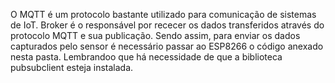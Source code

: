 O MQTT é um protocolo bastante utilizado para comunicação de sistemas de IoT. 
Broker é o responsável por rececer os dados transferidos através do protocolo MQTT e sua publicação. Sendo assim, para enviar os dados
capturados pelo sensor é necessário passar ao ESP8266 o código anexado nesta pasta. 
Lembrandoo que há necessidade de que a biblioteca pubsubclient esteja instalada. 

